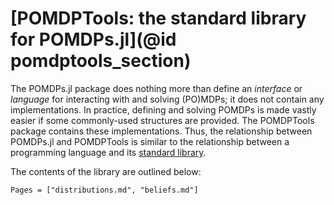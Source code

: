 # [POMDPTools: the standard library for POMDPs.jl](@id pomdptools_section)

The POMDPs.jl package does nothing more than define an *interface* or *language* for interacting with and solving (PO)MDPs; it does not contain any implementations. In practice, defining and solving POMDPs is made vastly easier if some commonly-used structures are provided. The POMDPTools package contains these implementations. Thus, the relationship between POMDPs.jl and POMDPTools is similar to the relationship between a programming language and its [standard library](https://en.wikipedia.org/wiki/Standard_library).

The contents of the library are outlined below:

```@contents
Pages = ["distributions.md", "beliefs.md"]
```
